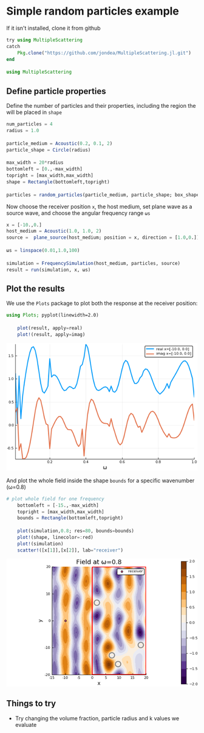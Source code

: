 # Simple random particles example

If it isn't installed, clone it from github
```julia
try using MultipleScattering
catch
    Pkg.clone("https://github.com/jondea/MultipleScattering.jl.git")
end

using MultipleScattering
```

## Define particle properties
Define the number of particles and their properties, including the region the will be placed in `shape`
```julia
num_particles = 4
radius = 1.0

particle_medium = Acoustic(0.2, 0.1, 2)
particle_shape = Circle(radius)

max_width = 20*radius
bottomleft = [0.,-max_width]
topright = [max_width,max_width]
shape = Rectangle(bottomleft,topright)

particles = random_particles(particle_medium, particle_shape; box_shape = shape, num_particles = num_particles)
```

Now choose the receiver position `x`, the host medium, set plane wave as a source wave, and choose the angular frequency range `ωs`
```julia
x = [-10.,0.]
host_medium = Acoustic(1.0, 1.0, 2)
source =  plane_source(host_medium; position = x, direction = [1.0,0.])

ωs = linspace(0.01,1.0,100)

simulation = FrequencySimulation(host_medium, particles, source)
result = run(simulation, x, ωs)
```

## Plot the results
We use the `Plots` package to plot both the response at the receiver position:

```julia
using Plots; pyplot(linewidth=2.0)

    plot(result, apply=real)
    plot!(result, apply=imag)
```
![Plot of response against wavenumber](plot_result.png)

And plot the whole field inside the shape `bounds` for a specific wavenumber (ω=0.8)
```julia
# plot whole field for one frequency
    bottomleft = [-15.,-max_width]
    topright = [max_width,max_width]
    bounds = Rectangle(bottomleft,topright)

    plot(simulation,0.8; res=80, bounds=bounds)
    plot!(shape, linecolor=:red)
    plot!(simulation)
    scatter!([x[1]],[x[2]], lab="receiver")    
```
![Plot real part of acoustic field](plot_field.png)

## Things to try
- Try changing the volume fraction, particle radius and k values we evaluate

